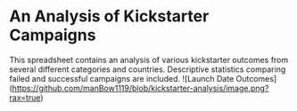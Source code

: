 # An Analysis of Kickstarter Campaigns
This spreadsheet contains an analysis of various kickstarter outcomes from several different categories and countries. Descriptive statistics comparing failed and successful campaigns are included.
![Launch Date Outcomes] (https://github.com/manBow1119/blob/kickstarter-analysis/image.png?rax=true)



